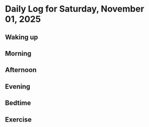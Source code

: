 # Daily Log for Saturday, November 01, 2025

## Waking up

## Morning

## Afternoon

## Evening

## Bedtime

## Exercise
